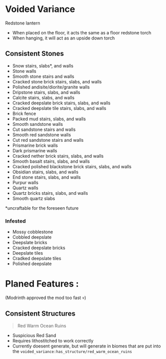 # Voided Variance
Redstone lantern
- When placed on the floor, it acts the same as a floor redstone torch
- When hanging, it will act as an upside down torch 
## Consistent Stones
- Snow stairs, slabs*, and walls
- Stone walls
- Smooth stone stairs and walls
- Cracked stone brick stairs, slabs, and walls
- Polished andisite/diorite/granite walls
- Dripstone stairs, slabs, and walls
- Calcite stairs, slabs, and walls
- Cracked deepslate brick stairs, slabs, and walls
- Cracked deepslate tile stairs, slabs, and walls
- Brick fence
- Packed mud stairs, slabs, and walls
- Smooth sandstone walls
- Cut sandstone stairs and walls
- Smooth red sandstone walls
- Cut red sandstone stairs and walls
- Prismarine brick walls
- Dark prismarine walls
- Cracked nether brick stairs, slabs, and walls
- Smooth basalt stairs, slabs, and walls
- Cracked polished blackstone brick stairs, slabs, and walls
- Obsidian stairs, slabs, and walls
- End stone stairs, slabs, and walls
- Purpur walls
- Quartz walls
- Quartz bricks stairs, slabs, and walls
- Smooth quartz slabs

*uncraftable for the foreseen future
### Infested 
- Mossy cobblestone
- Cobbled deepslate
- Deepslate bricks
- Cracked deepslate bricks
- Deepslate tiles
- Cradked deepslate tiles
- Polished deepslate

# Planed Features :
(Modrinth approved the mod too fast 💀)
## Consistent Structures
> Red Warm Ocean Ruins
- Suspicious Red Sand
- Requires lithostitched to work correctly
- Currently doesent generate, but will generate in biomes that are put into the `voided_variance:has_structure/red_warm_ocean_ruins`
